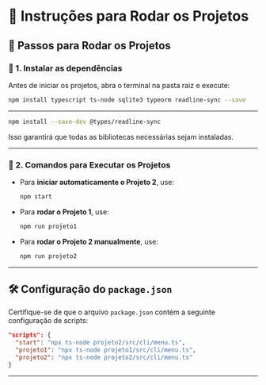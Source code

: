 # 📌 Instruções para Rodar os Projetos

## 🚀 Passos para Rodar os Projetos

### 🔹 1. Instalar as dependências
Antes de iniciar os projetos, abra o terminal na pasta raiz e execute:

```sh
npm install typescript ts-node sqlite3 typeorm readline-sync --save
```

---

```sh
npm install --save-dev @types/readline-sync
```
Isso garantirá que todas as bibliotecas necessárias sejam instaladas.

---

### 🔹 2. Comandos para Executar os Projetos  

- Para **iniciar automaticamente o Projeto 2**, use:  
  ```sh
  npm start
  ```
- Para **rodar o Projeto 1**, use:  
  ```sh
  npm run projeto1
  ```
- Para **rodar o Projeto 2 manualmente**, use:  
  ```sh
  npm run projeto2
  ```

---

## 🛠 Configuração do `package.json`
Certifique-se de que o arquivo `package.json` contém a seguinte configuração de scripts:

```json
"scripts": {
  "start": "npx ts-node projeto2/src/cli/menu.ts",
  "projeto1": "npx ts-node projeto1/src/cli/menu.ts",
  "projeto2": "npx ts-node projeto2/src/cli/menu.ts"
}
```

---
